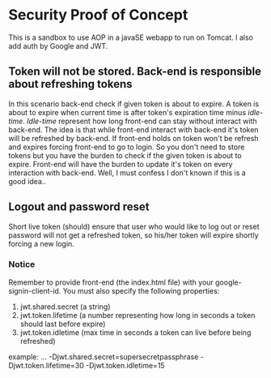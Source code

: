 # Security Proof of Concept
This is a sandbox to use AOP in a javaSE webapp to run on Tomcat. I also add auth by Google and JWT.

## Token will not be stored. Back-end is responsible about refreshing tokens
In this scenario back-end check if given token is about to expire. A token is about to expire when current time is after token's expiration time minus *idle-time*. *Idle-time* represent how long front-end can stay without interact with back-end. The idea is that while front-end interact with back-end it's token will be refreshed by back-end. If front-end holds on token won't be refresh and expires forcing front-end to go to login. So you don't need to store tokens but you have the burden to check if the given token is about to expire. Front-end will have the burden to update it's token on every interaction with back-end.
Well, I must confess I don't known if this is a good idea.. 

## Logout and password reset 
Short live token (should) ensure that user who would like to log out or reset password will not get a refreshed token, so his/her token will expire shortly forcing a new login.

### Notice
Remember to provide front-end (the index.html file) with your google-signin-client-id. You must also specify the following properties:
1. jwt.shared.secret (a string)
2. jwt.token.lifetime (a number representing how long in seconds a token should last before expire)
3. jwt.token.idletime (max time in seconds a token can live before being refreshed)
 
example: ... -Djwt.shared.secret=supersecretpassphrase -Djwt.token.lifetime=30 -Djwt.token.idletime=15